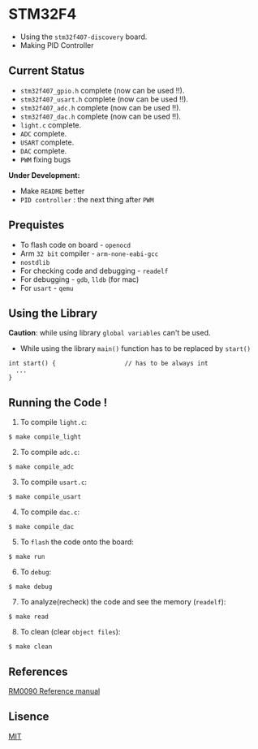 # STM32F4
* Using the `stm32f407-discovery` board.
* Making PID Controller

## Current Status
* `stm32f407_gpio.h` complete (now can be used !!). 
* `stm32f407_usart.h` complete (now can be used !!). 
* `stm32f407_adc.h` complete (now can be used !!).
* `stm32f407_dac.h` complete (now can be used !!). 
* `light.c` complete.
* `ADC` complete.
* `USART` complete.
* `DAC` complete.
* `PWM` fixing bugs

**Under Development:**
* Make `README` better
* `PID controller` : the next thing after `PWM`

## Prequistes
* To flash code on board - `openocd`
* Arm `32 bit` compiler - `arm-none-eabi-gcc`
* `nostdlib`
* For checking code and debugging - `readelf`
* For debugging - `gdb`, `lldb` (for mac)
* For `usart` - `qemu`

## Using the Library
**Caution**: while using library `global variables` can't be used.
* While using the library `main()` function has to be replaced by `start()`
```
int start() {                   // has to be always int
  ...
}
```

## Running the Code !
1. To compile `light.c`:
```
$ make compile_light
```
2. To compile `adc.c`:
```
$ make compile_adc
```
3. To compile `usart.c`:
```
$ make compile_usart
```
4. To compile `dac.c`:
```
$ make compile_dac
```
5. To `flash` the code onto the board:
```
$ make run
```
6. To `debug`:
```
$ make debug
```
7. To analyze(recheck) the code and see the memory (`readelf`):
```
$ make read
```
8. To clean (clear `object files`):
```
$ make clean
```

## References
[RM0090 Reference manual](https://github.com/vtarale/STM32F4/blob/main/Datasheets/reference_manual.pdf)

## Lisence
[MIT](https://github.com/vtarale/STM32F4/blob/main/LICENSE)
